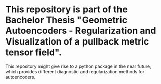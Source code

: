 # This repository is part of the Bachelor Thesis "Geometric Autoencoders - Regularization and Visualization of a pullback metric tensor field".


This repository might give rise to a python package in the near future, which provides different diagnostic and regularization methods for autoencoders.

